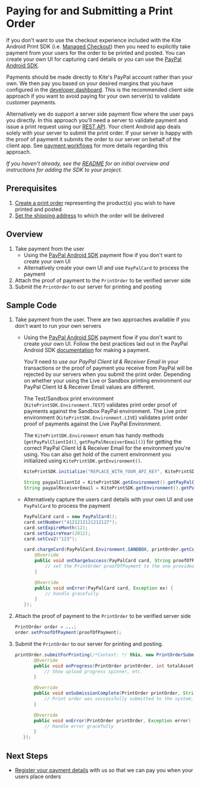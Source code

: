 Paying for and Submitting a Print Order
==============

If you don't want to use the checkout experience included with the Kite Android Print SDK (i.e. [Managed Checkout](../README.md#managed-checkout)) then you need to explicitly take payment from your users for the order to be printed and posted. You can create your own UI for capturing card details or you can use the [PayPal Android SDK](https://github.com/paypal/PayPal-Android-SDK).

Payments should be made directly to Kite's PayPal account rather than your own. We then pay you based on your desired margins that you have configured in the [developer dashboard](https://developer.psilov.eu). This is the recommended client side approach if you want to avoid paying for your own server(s) to validate customer payments.

Alternatively we do support a server side payment flow where the user pays you directly. In this approach you'll need a server to validate payment and issue a print request using our [REST API](https://developer.psilov.eu/docs/1.1/). Your client Android app deals solely with your server to submit the print order. If your server is happy with the proof of payment it submits the order to our server on behalf of the client app. See [payment workflows](https://developer.psilov.eu/docs/1.1/payment_workflows) for more details regarding this approach.

_If you haven't already, see the [README](../README.md) for an initial overview and instructions for adding the SDK to your project._

Prerequisites
--------
1. [Create a print order](create_print_order.md) representing the product(s) you wish to have printed and posted
2. [Set the shipping address](shipping.md) to which the order will be delivered

Overview
--------
1. Take payment from the user
    - Using the [PayPal Android SDK](https://github.com/paypal/PayPal-Android-SDK) payment flow if you don't want to create your own UI
    - Alternatively create your own UI and use `PayPalCard` to process the payment
2. Attach the proof of payment to the `PrintOrder` to be verified server side
3. Submit the `PrintOrder` to our server for printing and posting

Sample Code
-----------

1. Take payment from the user. There are two approaches available if you don't want to run your own servers
    - Using the [PayPal Android SDK](https://github.com/paypal/PayPal-Android-SDK) payment flow if you don't want to create your own UI. Follow the best practices laid out in the PayPal Android SDK [documentation](https://github.com/paypal/PayPal-Android-SDK) for making a payment. 
    
	    You'll need to *use our PayPal Client Id & Receiver Email* in your transactions or the proof of payment you receive from PayPal will be rejected by our servers when you submit the print order. Depending on whether your using the Live or Sandbox printing environment our PayPal Client Id & Receiver Email values are different. 
	
	    The Test/Sandbox print environment (`KitePrintSDK.Environment.TEST`) validates print order proof of payments against the Sandbox PayPal environment. The Live print environment (`KitePrintSDK.Environment.LIVE`) validates print order proof of payments against the Live PayPal Environment.
	    
	    The `KitePrintSDK.Environment` enum has handy methods (`getPayPalClientId()`, `getPayPalReceiverEmail()`) for getting the correct PayPal Client Id & Receiver Email for the environment you're using. You can also get hold of the current environment you initialized using `KitePrintSDK.getEnvironment()`.
	
        ```java
        KitePrintSDK.initialize("REPLACE_WITH_YOUR_API_KEY", KitePrintSDK.Environment.TEST);

        String paypalClientId = KitePrintSDK.getEnvironment().getPayPalClientId();
        String paypalReceiverEmail = KitePrintSDK.getEnvironment().getPayPalReceiverEmail();
        ```

    - Alternatively capture the users card details with your own UI and use `PayPalCard` to process the payment
    
        ```java
        PayPalCard card = new PayPalCard();
        card.setNumber("4121212121212127");
        card.setExpireMonth(12);
        card.setExpireYear(2012);
        card.setCvv2("123");
        
        card.chargeCard(PayPalCard.Environment.SANDBOX, printOrder.getCost(), PayPalCard.Currency.GBP, "A print order!", new PayPalCardChargeListener() {
            @Override
            public void onChargeSuccess(PayPalCard card, String proofOfPayment) {
                // set the PrintOrder proofOfPayment to the one provided and submit the order
            }

            @Override
            public void onError(PayPalCard card, Exception ex) {
                // handle gracefully
            }
        });
        ```
2. Attach the proof of payment to the `PrintOrder` to be verified server side

    ```java
    PrintOrder order = ...;
    order.setProofOfPayment(proofOfPayment);
    ```
3. Submit the `PrintOrder` to our server for printing and posting. 

     ```java
    printOrder.submitForPrinting(/*Context: */ this, new PrintOrderSubmissionListener() {
            @Override
            public void onProgress(PrintOrder printOrder, int totalAssetsUploaded, int totalAssetsToUpload, long totalAssetBytesWritten, long totalAssetBytesExpectedToWrite, long totalBytesWritten, long totalBytesExpectedToWrite) {
                // Show upload progress spinner, etc.
            }

            @Override
            public void onSubmissionComplete(PrintOrder printOrder, String orderIdReceipt) {
                // Print order was successfully submitted to the system, display success to the user
            }

            @Override
            public void onError(PrintOrder printOrder, Exception error) {
                // Handle error gracefully
            }
        });
    ```

Next Steps
----------

- [Register your payment details](https://developer.psilov.eu/accounts/billing/) with us so that we can pay you when your users place orders